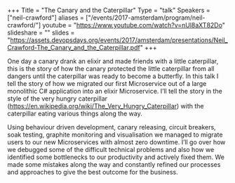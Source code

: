 +++
Title = "The Canary and the Caterpillar"
Type = "talk"
Speakers = ["neil-crawford"]
aliases = ["/events/2017-amsterdam/program/neil-crawford/"]
youtube = "https://www.youtube.com/watch?v=nUl8aXT82Do"
slideshare = ""
slides = "https://assets.devopsdays.org/events/2017/amsterdam/presentations/Neil_Crawford-The_Canary_and_the_Caterpillar.pdf"
+++

One day a canary drank an elixir and made friends with a little caterpillar, this is the story of how the canary protected the little caterpillar from all dangers until the caterpillar was ready to become a butterfly. In this talk I tell the story of how we migrated our first Microservice out of a large monolithic C# application into an elixir Microservice. I’ll tell the story in the style of the very hungry caterpillar (https://en.wikipedia.org/wiki/The_Very_Hungry_Caterpillar) with the caterpillar eating various things along the way.

Using behaviour driven development, canary releasing, circuit breakers, soak testing, graphite monitoring and visualisation we managed to migrate users to our new Microservices with almost zero downtime. I’ll go over how we debugged some of the difficult technical problems and also how we identified some bottlenecks to our productivity and actively fixed them. We made some mistakes along the way and constantly refined our processes and approaches to give the best outcome for the business.
